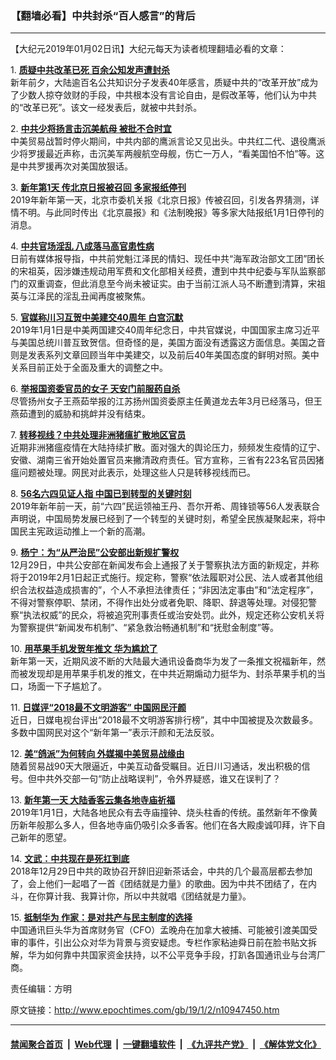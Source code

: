 ### 【翻墙必看】中共封杀“百人感言”的背后
------------------------

<p>
 【大纪元2019年01月02日讯】大纪元每天为读者梳理翻墙必看的文章：
</p>
<p>
 1.
 <b>
  <a href="http://www.epochtimes.com/gb/19/1/1/n10947132.htm" rel="noopener noreferrer" target="_blank">
   质疑中共改革已死 百余公知发声遭封杀
  </a>
 </b>
 <br/>
 新年前夕，大陆逾百名公共知识分子发表40年感言，质疑中共的“改革开放”成为了少数人掠夺敛财的手段，中共根本没有言论自由，是假改革等，他们认为中共的“改革已死”。该文一经发表后，就被中共封杀。
</p>
<p>
 2.
 <b>
  <a href="http://www.epochtimes.com/gb/19/1/1/n10945123.htm" rel="noopener noreferrer" target="_blank">
   中共少将扬言击沉美航母 被批不合时宜
  </a>
 </b>
 <br/>
 中美贸易战暂时停火期间，中共内部的鹰派言论又见出头。中共红二代、退役鹰派少将罗援最近声称，击沉美军两艘航空母舰，伤亡一万人，“看美国怕不怕”等。这是中共罗援再次对美国放狠话。
</p>
<p>
 3.
 <b>
  <a href="http://www.epochtimes.com/gb/19/1/1/n10946894.htm" rel="noopener noreferrer" target="_blank">
   新年第1天 传北京日报被召回 多家报纸停刊
  </a>
 </b>
 <br/>
 2019年新年第一天，北京市委机关报《北京日报》传被召回，引发各界猜测，详情不明。与此同时传出《北京晨报》和《法制晚报》等多家大陆报纸1月1日停刊的消息。
</p>
<p>
 4.
 <b>
  <a href="http://www.epochtimes.com/gb/18/12/29/n10940123.htm" rel="noopener noreferrer" target="_blank">
   中共官场淫乱 八成落马高官患性病
  </a>
 </b>
 <br/>
 日前有媒体报导指，中共前党魁江泽民的情妇、现任中共“海军政治部文工团”团长的宋祖英，因涉嫌违规动用军费和文化部相关经费，遭到中共中纪委与军队监察部门的双重调查，但此消息至今尚未被证实。由于当前江派人马不断遭到清算，宋祖英与江泽民的淫乱丑闻再度被聚焦。
</p>
<p>
 5.
 <b>
  <a href="http://www.epochtimes.com/gb/19/1/1/n10946780.htm" rel="noopener noreferrer" target="_blank">
   官媒称川习互贺中美建交40周年 白宫沉默
  </a>
 </b>
 <br/>
 2019年1月1日是中美两国建交40周年纪念日，中共官媒说，中国国家主席习近平与美国总统川普互致贺信。但奇怪的是，美国方面没有透露这方面信息。美国之音则是发表系列文章回顾当年中美建交，以及前后40年美国态度的鲜明对照。美中关系目前正处于全面及重大的调整之中。
</p>
<p>
 6.
 <b>
  <a href="http://www.epochtimes.com/gb/19/1/1/n10946583.htm" rel="noopener noreferrer" target="_blank">
   举报国资委官员的女子 天安门前服药自杀
  </a>
 </b>
 <br/>
 尽管扬州女子王燕茹举报的江苏扬州国资委原主任黄道龙去年3月已经落马，但王燕茹遭到的威胁和挑衅并没有结束。
</p>
<p>
 7.
 <b>
  <a href="http://www.epochtimes.com/gb/19/1/1/n10946964.htm" rel="noopener noreferrer" target="_blank">
   转移视线？中共处理非洲猪瘟扩散地区官员
  </a>
 </b>
 <br/>
 近期非洲猪瘟疫情在大陆持续扩散。面对强大的舆论压力，频频发生疫情的辽宁、安徽、湖南三省开始处置官员来撇清政府责任。官方宣称，三省有223名官员因猪瘟问题被处理。网民对此表示，处理这些人只是转移视线而已。
</p>
<p>
 8.
 <b>
  <a href="http://www.epochtimes.com/gb/19/1/1/n10946546.htm" rel="noopener noreferrer" target="_blank">
   56名六四见证人指 中国已到转型的关键时刻
  </a>
 </b>
 <br/>
 2019年新年前一天，前“六四”民运领袖王丹、吾尔开希、周锋锁等56人发表联合声明说，中国局势发展已经到了一个转型的关键时刻，希望全民族凝聚起来，将中国民主宪政运动推上一个新的高潮。
</p>
<p>
 9.
 <b>
  <a href="http://www.epochtimes.com/gb/19/1/1/n10946750.htm" rel="noopener noreferrer" target="_blank">
   杨宁：为“从严治民”公安部出新规扩警权
  </a>
 </b>
 <br/>
 12月29日，中共公安部在新闻发布会上通报了关于警察执法方面的新规定，并称将于2019年2月1日起正式施行。规定称，警察“依法履职对公民、法人或者其他组织合法权益造成损害的”，个人不承担法律责任；“非因法定事由”和“法定程序”，不得对警察停职、禁闭，不得作出处分或者免职、降职、辞退等处理。对侵犯警察“执法权威”的民众，将被追究刑事责任或治安处罚。此外，规定还称公安机关将为警察提供“新闻发布机制”、“紧急救治畅通机制”和“抚慰金制度”等。
</p>
<p>
 10.
 <b>
  <a href="http://www.epochtimes.com/gb/19/1/1/n10947122.htm" rel="noopener noreferrer" target="_blank">
   用苹果手机发贺年推文 华为尴尬了
  </a>
 </b>
 <br/>
 新年第一天，近期风波不断的大陆最大通讯设备商华为发了一条推文祝福新年，然而被发现却是用苹果手机发的推文，在中共近期煽动力挺华为、封杀苹果手机的当口，场面一下子尴尬了。
</p>
<p>
 11.
 <b>
  <a href="http://www.epochtimes.com/gb/19/1/1/n10946889.htm" rel="noopener noreferrer" target="_blank">
   日媒评“2018最不文明游客” 中国网民汗颜
  </a>
 </b>
 <br/>
 近日，日媒电视台评出“2018最不文明游客排行榜”，其中中国被提及次数最多。多数中国网民对这个“新年第一”表示汗颜和无法反驳。
</p>
<p>
 12.
 <b>
  <a href="http://www.epochtimes.com/gb/18/12/31/n10944317.htm" rel="noopener noreferrer" target="_blank">
   美“鸽派”为何转向 外媒揭中美贸易战缘由
  </a>
 </b>
 <br/>
 随着贸易战90天大限逼近，中美互动备受瞩目。近日川习通话，发出积极的信号。但中共外交部一句“防止战略误判”，令外界疑惑，谁又在误判了？
</p>
<p>
 13.
 <b>
  <a href="http://www.epochtimes.com/gb/19/1/1/n10946574.htm" rel="noopener noreferrer" target="_blank">
   新年第一天 大陆香客云集各地寺庙祈福
  </a>
 </b>
 <br/>
 2019年1月1日，大陆各地民众有去寺庙撞钟、烧头柱香的传统。虽然新年不像黄历新年般那么多人，但各地寺庙仍吸引众多香客。他们在各大殿虔诚叩拜，许下自己新年的愿望。
</p>
<p>
 14.
 <b>
  <a href="http://www.epochtimes.com/gb/18/12/31/n10944838.htm" rel="noopener noreferrer" target="_blank">
   文武：中共现在是死扛到底
  </a>
 </b>
 <br/>
 2018年12月29日中共的政协召开辞旧迎新茶话会，中共的几个最高层都去参加了，会上他们一起唱了一首《团结就是力量》的歌曲。因为中共不团结了，在内斗，在你算计我、我算计你，所以中共就唱《团结就是力量》。
</p>
<p>
 15.
 <b>
  <a href="http://www.epochtimes.com/gb/19/1/1/n10946151.htm" rel="noopener noreferrer" target="_blank">
   抵制华为 作家：是对共产与民主制度的选择
  </a>
 </b>
 <br/>
 中国通讯巨头华为首席财务官（CFO）孟晚舟在加拿大被捕、可能被引渡美国受审的事件，引出公众对华为背景与资安疑虑。专栏作家粘迪舜日前在脸书贴文拆解，华为如何靠中共国家资金扶持，以不公平竞争手段，打趴各国通讯业与台湾厂商。
</p>
<p>
 责任编辑：方明
</p>

原文链接：http://www.epochtimes.com/gb/19/1/2/n10947450.htm


------------------------
#### [禁闻聚合首页](https://github.com/gfw-breaker/banned-news/blob/master/README.md) &nbsp;|&nbsp; [Web代理](https://github.com/gfw-breaker/open-proxy/blob/master/README.md) &nbsp;|&nbsp; [一键翻墙软件](https://github.com/gfw-breaker/nogfw/blob/master/README.md) &nbsp;|&nbsp; [《九评共产党》](https://github.com/gfw-breaker/9ping.md/blob/master/README.md#九评之一评共产党是什么) &nbsp;|&nbsp; [《解体党文化》](https://github.com/gfw-breaker/jtdwh.md/blob/master/README.md#绪论)